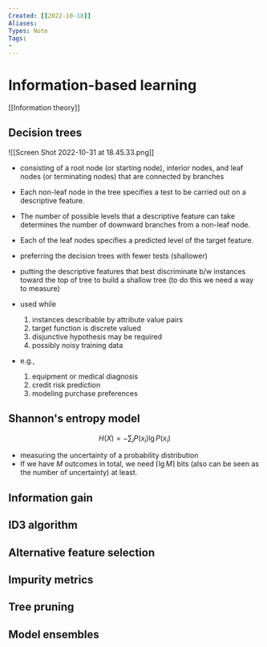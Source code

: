 ```yaml
---
Created: [[2022-10-18]]
Aliases: 
Types: Note
Tags: 
- 
---
```

# Information-based learning
[[Information theory]]
## Decision trees
![[Screen Shot 2022-10-31 at 18.45.33.png]]
- consisting of a root node (or starting node), interior nodes, and leaf nodes (or terminating nodes) that are connected by branches
- Each non-leaf node in the tree specifies a test to be carried out on a descriptive feature. 
- The number of possible levels that a descriptive feature can take determines the number of downward branches from a non-leaf node. 
- Each of the leaf nodes specifies a predicted level of the target feature. 

- preferring the decision trees with fewer tests (shallower)
- putting the descriptive features that best discriminate b/w instances toward the top of tree to build a shallow tree (to do this we need a way to measure)

- used while
  1. instances describable by attribute value pairs
  2. target function is discrete valued
  3. disjunctive hypothesis may be required
  4. possibly noisy training data
- e.g., 
  1. equipment or medical diagnosis
  2. credit risk prediction
  3. modeling purchase preferences
## Shannon's entropy model
$$H(X)=-\sum_iP(x_i)\lg P(x_i)$$
- measuring the uncertainty of a probability distribution
- If we have $M$ outcomes in total, we need $\lceil\lg M\rceil$ bits (also can be seen as the number of uncertainty) at least. 
## Information gain

## ID3 algorithm

## Alternative feature selection

## Impurity metrics

## Tree pruning

## Model ensembles

